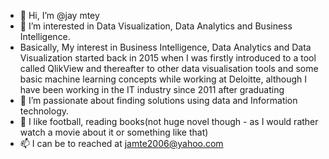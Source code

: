- 👋 Hi, I’m @jay mtey
- 👀 I’m interested in Data Visualization, Data Analytics and Business Intelligence. 
-  Basically, My interest in Business Intelligence, Data Analytics and Data Visualization started back in 2015 when I was firstly introduced to a tool called QlikView
and thereafter to other data visualisation tools and some basic machine learning concepts while working at Deloitte, although I have been working in the IT industry since 2011 after graduating
- 🌱 I’m passionate about finding solutions using data and Information technology.
- 💞️ I like football, reading books(not huge novel though - as I would rather watch a movie about it or something like that)
- 📫 I can be to reached at jamte2006@yahoo.com

<!---
jmtey/jmtey is a ✨ special ✨ repository because its `README.md` (this file) appears on your GitHub profile.
You can click the Preview link to take a look at your changes.
--->
